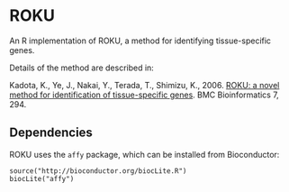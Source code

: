 <!-- README.md is generated from README.Rmd. Please edit that file -->



ROKU
====

An R implementation of ROKU, a method for identifying tissue-specific genes.

Details of the method are described in:

Kadota, K., Ye, J., Nakai, Y., Terada, T., Shimizu, K., 2006. [ROKU: a novel method for identification of tissue-specific genes](http://www.biomedcentral.com/1471-2105/7/294). BMC Bioinformatics 7, 294.

Dependencies
------------

ROKU uses the `affy` package, which can be installed from Bioconductor:

``` {.r}
source("http://bioconductor.org/biocLite.R")
biocLite("affy")
```
